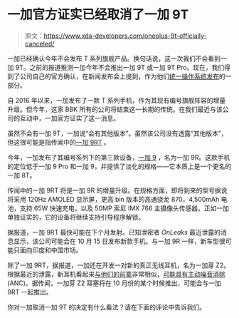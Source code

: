 # 一加官方证实已经取消了一加 9T

> 原文：<https://www.xda-developers.com/oneplus-9t-officially-canceled/>

一加已经确认今年不会发布 T 系列旗舰产品。换句话说，这一次我们不会看到一加 9T。之前的报道推测一加今年不会推出一加 9T 或一加 9T Pro。现在，我们得到了公司自己的官方确认，在新闻发布会上提到，作为他们[统一操作系统发布](https://www.xda-developers.com/oneplus-details-future-product-software-strategy-after-oppo-merger/)的一部分。

自 2016 年以来，一加发布了一款 T 系列手机，作为其现有编号旗舰阵容的增量升级。但今年，这家 BBK 所有的公司将结束这一长期的传统。在我们最近与该公司的互动中，一加官方证实了这一消息。

虽然不会有一加 9T，一加说“会有其他版本”。虽然该公司没有透露“其他版本”，但这很可能是指传闻中的[一加 9RT](https://www.xda-developers.com/oneplus-will-launch-oneplus-9-rt-later-this-year/) 。

今年，一加发布了其编号系列下的第三款设备，[一加 9](https://www.xda-developers.com/oneplus-9/) ，名为一加 9R。这款手机的定位低于一加 9 Pro 和一加 9，并提供了淡化的规格——它本质上是一个更名的一加 8T。

传闻中的一加 9RT 将是一加 9R 的增量升级。在规格方面，即将到来的型号据说将采用 120Hz AMOLED 显示屏，更高 bin 版本的高通骁龙 870，4,500mAh 电池，支持 65W 快速充电，以及 50MP 索尼 IMX 766 主摄像头传感器。正如一加单独证实的，它的设备将继续支持引导程序解锁。

据报道，一加 9RT 最快可能在下个月发射。已知泄密者 *OnLeaks* 最近泄露的消息显示，该公司可能会在 10 月 15 日发布新款手机。与一加 9R 一样，新车型很可能只面向印度和中国市场。

除了一加 9RT，据报道，一加还在开发一对新的真正无线耳机，名为一加芽 Z2。根据最近的泄露，新耳机看起来[与他们的前辈](https://www.xda-developers.com/oneplus-buds-z2-leaked-renders/)非常相似，[可能具有主动噪音消除](https://www.xda-developers.com/oneplus-buds-pro-affordable-anc-leak/) (ANC)。据传闻，一加芽 Z2 耳塞将在 10 月份的某个时候推出，可能会与一加 9RT 一起推出。

你对一加取消一加 9T 的决定有什么看法？请在下面的评论中告诉我们。